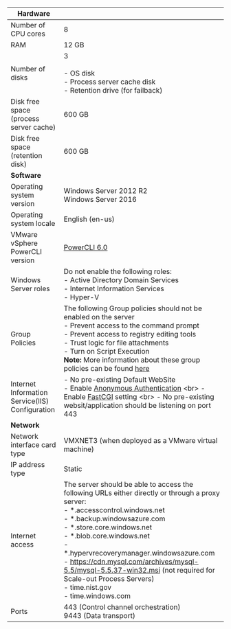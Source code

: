 | **Hardware** | |
| --- |---|
| Number of CPU cores| 8 |
| RAM| 12 GB|
| Number of disks | 3 <br><br> - OS disk<br> - Process server cache disk<br> - Retention drive (for failback)|
| Disk free space (process server cache) | 600 GB
| Disk free space (retention disk) | 600 GB|
| **Software** | |
| Operating system version | Windows Server 2012 R2 <br> Windows Server 2016 |
| Operating system locale | English (en-us)|
| VMware vSphere PowerCLI version | [PowerCLI 6.0](https://my.vmware.com/web/vmware/details?productId=491&downloadGroup=PCLI600R1 "PowerCLI 6.0")|
| Windows Server roles | Do not enable the following roles: <br> - Active Directory Domain Services <br>- Internet Information Services <br> - Hyper-V |
| Group Policies| The following Group policies should not be enabled on the server <br> - Prevent access to the command prompt <br> - Prevent access to registry editing tools <br> - Trust logic for file attachments <br> - Turn on Script Execution <br> **Note:** More information about these group policies can be found [here](https://technet.microsoft.com/en-us/library/gg176671(v=ws.10).aspx)|
| Internet Information Service(IIS) Configuration | - No pre-existing Default WebSite <br> - Enable  [Anonymous Authentication](https://technet.microsoft.com/en-us/library/cc731244(v=ws.10).aspx) <br> - Enable [FastCGI](https://technet.microsoft.com/en-us/library/cc753077(v=ws.10).aspx) setting  <br> - No pre-existing websit/application should be listening on port 443<br>|
| **Network** | |
| Network interface card type | VMXNET3 (when deployed as a VMware virtual machine) |
| IP address type | Static |
| Internet access | The server should be able to access the following URLs either directly or through a proxy server: <br> - \*.accesscontrol.windows.net<br> - \*.backup.windowsazure.com <br>- \*.store.core.windows.net<br> - \*.blob.core.windows.net<br> - \*.hypervrecoverymanager.windowsazure.com <br> - https://cdn.mysql.com/archives/mysql-5.5/mysql-5.5.37-win32.msi (not required for Scale-out Process Servers) <br> - time.nist.gov <br> - time.windows.com |
| Ports | 443 (Control channel orchestration)<br>9443 (Data transport)|
